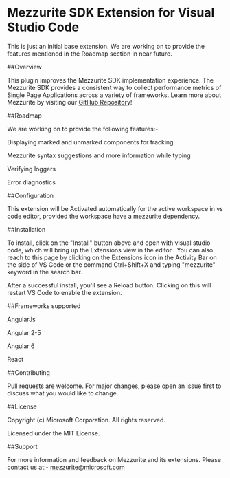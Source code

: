 # Mezzurite SDK Extension for Visual Studio Code
This is just an initial base extension. We are working on to provide the features mentioned in the Roadmap section in near future.

##Overview

This plugin improves the Mezzurite SDK implementation experience.  The Mezzurite SDK provides a consistent way to collect performance metrics of Single Page Applications across a variety of frameworks. Learn more about Mezzurite by visiting our [GitHub Repository](https://github.com/Microsoft/Mezzurite)!

##Roadmap

We are working on to provide the following features:-

Displaying marked and unmarked components for tracking

Mezzurite syntax suggestions and more information while typing

Verifying loggers

Error diagnostics

##Configuration

This extension will be Activated automatically for the active workspace in vs code editor, provided the workspace have a mezzurite dependency.

##Installation

To install, click on the "Install" button above and open with visual studio code, which will bring up the Extensions view in the editor . You can also reach to this page by clicking on the Extensions icon in the Activity Bar on the side of VS Code or the command Ctrl+Shift+X and typing "mezzurite" keyword in the search bar.

After a successful install, you'll see a Reload button. Clicking on this will restart VS Code to enable the extension.

##Frameworks supported

AngularJs

Angular 2-5

Angular 6

React

##Contributing

Pull requests are welcome. For major changes, please open an issue first to discuss what you would like to change.

##License

Copyright (c) Microsoft Corporation. All rights reserved.

Licensed under the MIT License.

##Support

For more information and feedback on Mezzurite and its extensions. Please contact us at:- [mezzurite@microsoft.com](mailto:mezzurite@microsoft.com)

